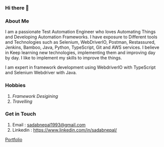 ### Hi there 👋

<!--
**sadabnepal/sadabnepal** is a ✨ _special_ ✨ repository because its `README.md` (this file) appears on your GitHub profile.

Here are some ideas to get you started:

- 🔭 I’m currently working on ...
- 🌱 I’m currently learning ...
- 👯 I’m looking to collaborate on ...
- 🤔 I’m looking for help with ...
- 💬 Ask me about ...
- 📫 How to reach me: ...
- 😄 Pronouns: ...
- ⚡ Fun fact: ...
-->
### About Me
I am a passionate Test Automation Engineer who loves Automating Things and Developing Automation Frameworks. I have exposure to Different tools and Technologies such as Selenium, WebDriverIO, Postman, Restassured, Jenkins, Bamboo, Java, Python, TypeScript, Git and AWS services. I believe in Keep learning new technologies, implementing them and improving day by day. I like to implement my skills to improve the things.

I am expert in framework development using WebdriverIO with TypeScript and Selenium Webdriver with Java.

### Hobbies
1. *Framework Desigining*
2. *Travelling*

### Get in Touch
1. Email : sadabnepal1993@gmail.com
2. Linkedin : https://www.linkedin.com/in/sadabnepal/

[Portfolio](https://sadabnepal.github.io/)
